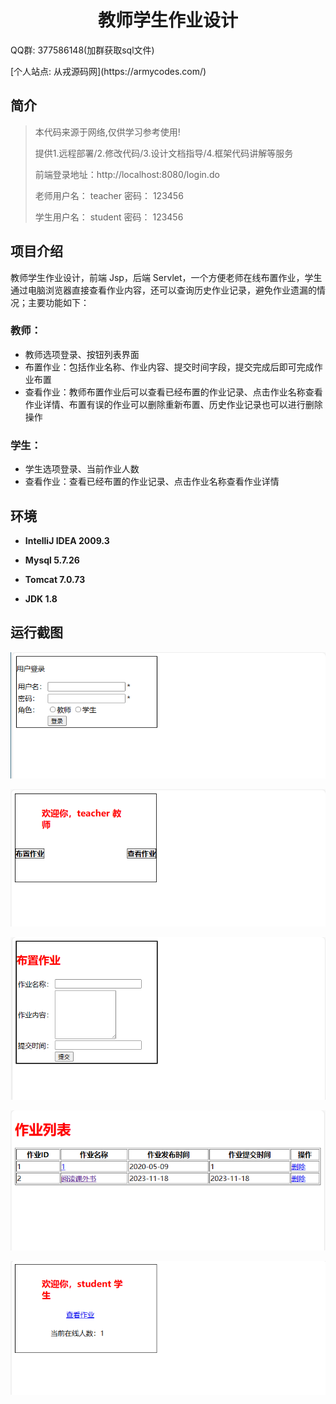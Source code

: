 <p><h1 align="center">教师学生作业设计</h1></p>

<p>QQ群: 377586148(加群获取sql文件)</p>
<p> [个人站点: 从戎源码网](https://armycodes.com/)</p>

## 简介

> 本代码来源于网络,仅供学习参考使用!
>
> 提供1.远程部署/2.修改代码/3.设计文档指导/4.框架代码讲解等服务
>
> 前端登录地址：http://localhost:8080/login.do
>
> 老师用户名： teacher   密码： 123456
>
> 学生用户名： student   密码： 123456
>

## 项目介绍

教师学生作业设计，前端 Jsp，后端 Servlet，一个方便老师在线布置作业，学生通过电脑浏览器直接查看作业内容，还可以查询历史作业记录，避免作业遗漏的情况；主要功能如下：

### 教师：

- 教师选项登录、按钮列表界面
- 布置作业：包括作业名称、作业内容、提交时间字段，提交完成后即可完成作业布置
- 查看作业：教师布置作业后可以查看已经布置的作业记录、点击作业名称查看作业详情、布置有误的作业可以删除重新布置、历史作业记录也可以进行删除操作

### 学生：

- 学生选项登录、当前作业人数
- 查看作业：查看已经布置的作业记录、点击作业名称查看作业详情

## 环境

- <b>IntelliJ IDEA 2009.3</b>

- <b>Mysql 5.7.26</b>

- <b>Tomcat 7.0.73</b>

- <b>JDK 1.8</b>


## 运行截图
![](screenshot/1.png)

![](screenshot/2.png)

![](screenshot/3.png)

![](screenshot/4.png)

![](screenshot/5.png)


